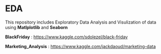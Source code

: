 # EDA
This repository includes Exploratory Data Analysis and Visulization of data using **Matlplotlib** and **Seaborn**

**BlackFriday** : https://www.kaggle.com/sdolezel/black-friday

**Marketing_Analysis** : https://www.kaggle.com/jackdaoud/marketing-data
